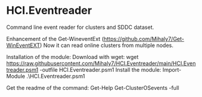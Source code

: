 # HCI.Eventreader
Command line event reader for clusters and SDDC dataset.

Enhancement of the Get-WineventExt (https://github.com/Mihaly7/Get-WinEventEXT)
Now it can read online clusters from multiple nodes. 

Installation of the module:
Download with wget:
wget https://raw.githubusercontent.com/Mihaly7/HCI.Eventreader/main/HCI.Eventreader.psm1 -outfile HCI.Eventreader.psm1
Install the module:
Import-Module .\HCI.Eventreader.psm1

Get the readme of the command:
Get-Help Get-ClusterOSevents -full
